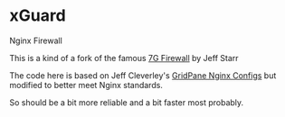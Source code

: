 # xGuard
Nginx Firewall

This is a kind of a fork of the famous [7G Firewall](https://exo.com/scripts/examples) by Jeff Starr 

The code here is based on Jeff Cleverley's [GridPane Nginx Configs](https://gitlab.gridpane.net/gp-public/nginx-configs) but modified to better meet Nginx standards.

So should be a bit more reliable and a bit faster most probably. 












   
